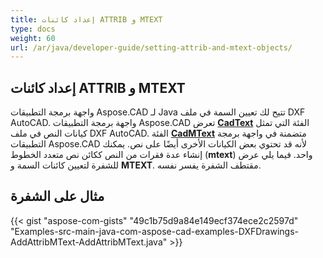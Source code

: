 ```yaml
---
title: إعداد كائنات ATTRIB و MTEXT
type: docs
weight: 60
url: /ar/java/developer-guide/setting-attrib-and-mtext-objects/
---
```


## **إعداد كائنات ATTRIB و MTEXT**

واجهة برمجة التطبيقات Aspose.CAD لـ Java تتيح لك تعيين السمة في ملف DXF AutoCAD. واجهة برمجة التطبيقات Aspose.CAD تعرض [**CadText**](https://reference.aspose.com/cad/java/com.aspose.cad.fileformats.cad.cadobjects/cadtext) الفئة التي تمثل كيانات النص في ملف DXF AutoCAD. الفئة [**CadMText**](https://reference.aspose.com/cad/java/com.aspose.cad.fileformats.cad.cadobjects/CadMText) متضمنة في واجهة برمجة التطبيقات Aspose.CAD لأنه قد تحتوي بعض الكيانات الأخرى أيضًا على نص. يمكنك إنشاء عدة فقرات من النص ككائن نص متعدد الخطوط (**mtext**) واحد. فيما يلي عرض للشفرة لتعيين كائنات السمة و **MTEXT**. مقتطف الشفرة يفسر نفسه.

## مثال على الشفرة

{{< gist "aspose-com-gists" "49c1b75d9a84e149ecf374ece2c2597d" "Examples-src-main-java-com-aspose-cad-examples-DXFDrawings-AddAttribMText-AddAttribMText.java" >}}
